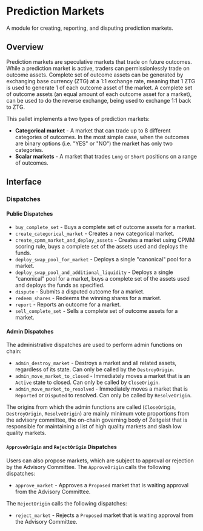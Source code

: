 # Prediction Markets

A module for creating, reporting, and disputing prediction markets.

## Overview

Prediction markets are speculative markets that trade on future outcomes. While a prediction
market is active, traders can permissionlessly trade on outcome assets. Complete set of outcome
assets can be generated by exchanging base currency (ZTG) at a 1:1 exchange rate, meaning that
1 ZTG is used to generate 1 of each outcome asset of the market. A complete set of outcome
assets (an equal amount of each outcome asset for a market), can be used to do the reverse
exchange, being used to exchange 1:1 back to ZTG.

This pallet implements a two types of prediction markets:

- **Categorical market** - A market that can trade up to 8 different categories of outcomes. In
  the most simple case, when the outcomes are binary options (i.e. "YES" or "NO") the market
  has only two categories.
- **Scalar markets** - A market that trades `Long` or `Short` positions on a range of outcomes.

## Interface

### Dispatches

#### Public Dispatches

- `buy_complete_set` - Buys a complete set of outcome assets for a market.
- `create_categorical_market` - Creates a new categorical market.
- `create_cpmm_market_and_deploy_assets` - Creates a market using CPMM scoring rule, buys a
  complete set of the assets used and deploys the funds.
- `deploy_swap_pool_for_market` - Deploys a single "canonical" pool for a market.
- `deploy_swap_pool_and_additional_liquidity` - Deploys a single "canonical" pool for a market,
  buys a complete set of the assets used and deploys the funds as specified.
- `dispute` - Submits a disputed outcome for a market.
- `redeem_shares` - Redeems the winning shares for a market.
- `report` - Reports an outcome for a market.
- `sell_complete_set` - Sells a complete set of outcome assets for a market.

#### Admin Dispatches

The administrative dispatches are used to perform admin functions on chain:

- `admin_destroy_market` - Destroys a market and all related assets, regardless of its state.
  Can only be called by the `DestroyOrigin`.
- `admin_move_market_to_closed` - Immediately moves a market that is an `Active` state to
  closed. Can only be called by `CloseOrigin`.
- `admin_move_market_to_resolved` - Immediately moves a market that is `Reported` or `Disputed`
  to resolved. Can only be called by `ResolveOrigin`.

The origins from which the admin functions are called (`CloseOrigin`, `DestroyOrigin`,
`ResolveOrigin`) are mainly minimum vote proportions from the advisory committee, the on-chain
governing body of Zeitgeist that is responsible for maintaining a list of high quality markets
and slash low quality markets.

#### `ApproveOrigin` and `RejectOrigin` Dispatches

Users can also propose markets, which are subject to approval or rejection by the Advisory
Committee. The `ApproveOrigin` calls the following dispatches:

- `approve_market` - Approves a `Proposed` market that is waiting approval from the Advisory
  Committee.

The `RejectOrigin` calls the following dispatches:

- `reject_market` -  Rejects a `Proposed` market that is waiting approval from the Advisory
  Committee.
